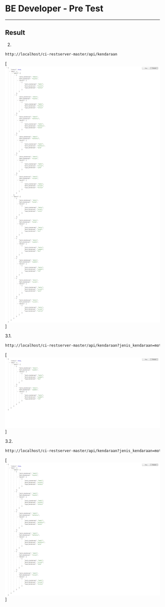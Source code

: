 # BE Developer - Pre Test

* * *

## Result

2.

```sh
http://localhost/ci-restserver-master/api/kendaraan
```   
[![Result Name Screen Shot][result1-screenshot]]

3.1. 

```sh
http://localhost/ci-restserver-master/api/kendaraan?jenis_kendaraan=motor&merk_kendaraan=yamaha
```

[![Result Name Screen Shot][result2-screenshot]]

3.2. 

```sh
http://localhost/ci-restserver-master/api/kendaraan?jenis_kendaraan=motor&merk_kendaraan=yamaha
```

[![Result Name Screen Shot][result3-screenshot]]


[result1-screenshot]: images/screencapture-localhost-ci-restserver-master-api-kendaraan-2022-04-13-10_00_46.png
[result2-screenshot]: images/screencapture-localhost-ci-restserver-master-api-kendaraan-2022-04-13-10_01_48.png
[result3-screenshot]: images/screencapture-localhost-ci-restserver-master-api-kendaraan-2022-04-13-10_02_24.png
